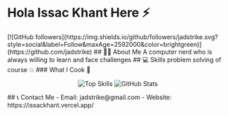 <h1>Hola Issac Khant Here ⚡️</h1>
[![GitHub followers](https://img.shields.io/github/followers/jadstrike.svg?style=social&label=Follow&maxAge=2592000&color=brightgreen)](https://github.com/jadstrike)
## 🧑‍💼 About Me
A computer nerd who is always willing to learn and face challenges
## 💻 Skills
problem solving of course 💥
###  What I Cook 🍳
<p align="center">
  <img src="https://github-readme-stats.vercel.app/api/top-langs/?username=jadstrike&hide=html&layout=compact&theme=tokyonight" alt="Top Skills">
  <img src="https://github-readme-stats.vercel.app/api?username=jadstrike&count_private=true&line_height=27&show_icons=true&theme=tokyonight" alt="GitHub Stats">
</p>
## 📞 Contact Me
- Email: jadstrike@gmail.com
- Website: https://issackhant.vercel.app/

